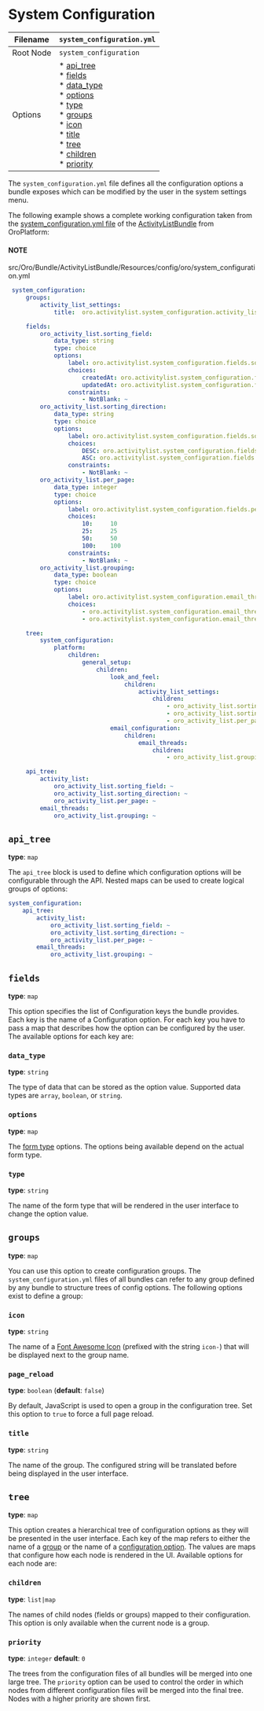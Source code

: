 <a id="ref-format-system-configuration"></a>

# System Configuration

| Filename   | `system_configuration.yml`                                                                                                                                                                              |
|------------|---------------------------------------------------------------------------------------------------------------------------------------------------------------------------------------------------------|
| Root Node  | `system_configuration`                                                                                                                                                                                  |
| Options    | * [api_tree]()<br/>* [fields]()<br/>  * [data_type]()<br/>  * [options]()<br/>  * [type]()<br/>* [groups]()<br/>  * [icon]()<br/>  * [title]()<br/>* [tree]()<br/>  * [children]()<br/>  * [priority]() |

The `system_configuration.yml` file defines all the configuration options a bundle exposes which
can be modified by the user in the system settings menu.

The following example shows a complete working configuration taken from the <a href="https://github.com/oroinc/platform/blob/master/src/Oro/Bundle/ActivityListBundle/Resources/config/oro/system_configuration.yml" target="_blank">system_configuration.yml file</a>
of the <a href="https://github.com/oroinc/platform/tree/master/src/Oro/Bundle/ActivityListBundle" target="_blank">ActivityListBundle</a> from OroPlatform:

#### NOTE
src/Oro/Bundle/ActivityListBundle/Resources/config/oro/system_configuration.yml
```yaml
 system_configuration:
     groups:
         activity_list_settings:
             title:  oro.activitylist.system_configuration.activity_list.label

     fields:
         oro_activity_list.sorting_field:
             data_type: string
             type: choice
             options:
                 label: oro.activitylist.system_configuration.fields.sorting_field.label
                 choices:
                     createdAt: oro.activitylist.system_configuration.fields.sorting_field.choices.createdAt
                     updatedAt: oro.activitylist.system_configuration.fields.sorting_field.choices.updatedAt
                 constraints:
                     - NotBlank: ~
         oro_activity_list.sorting_direction:
             data_type: string
             type: choice
             options:
                 label: oro.activitylist.system_configuration.fields.sorting_direction.label
                 choices:
                     DESC: oro.activitylist.system_configuration.fields.sorting_direction.choices.DESC
                     ASC: oro.activitylist.system_configuration.fields.sorting_direction.choices.ASC
                 constraints:
                     - NotBlank: ~
         oro_activity_list.per_page:
             data_type: integer
             type: choice
             options:
                 label: oro.activitylist.system_configuration.fields.per_page.label
                 choices:
                     10:     10
                     25:     25
                     50:     50
                     100:    100
                 constraints:
                     - NotBlank: ~
         oro_activity_list.grouping:
             data_type: boolean
             type: choice
             options:
                 label: oro.activitylist.system_configuration.email_threads.use_threads_in_activities.label
                 choices:
                     - oro.activitylist.system_configuration.email_threads.use_threads_in_activities.choices.non_threaded.label
                     - oro.activitylist.system_configuration.email_threads.use_threads_in_activities.choices.threaded.label

     tree:
         system_configuration:
             platform:
                 children:
                     general_setup:
                         children:
                             look_and_feel:
                                 children:
                                     activity_list_settings:
                                         children:
                                             - oro_activity_list.sorting_field
                                             - oro_activity_list.sorting_direction
                                             - oro_activity_list.per_page
                             email_configuration:
                                 children:
                                     email_threads:
                                         children:
                                             - oro_activity_list.grouping

     api_tree:
         activity_list:
             oro_activity_list.sorting_field: ~
             oro_activity_list.sorting_direction: ~
             oro_activity_list.per_page: ~
         email_threads:
             oro_activity_list.grouping: ~
```

## `api_tree`

**type**: `map`

The `api_tree` block is used to define which configuration options will be configurable through
the API. Nested maps can be used to create logical groups of options:

```yaml
system_configuration:
    api_tree:
        activity_list:
            oro_activity_list.sorting_field: ~
            oro_activity_list.sorting_direction: ~
            oro_activity_list.per_page: ~
        email_threads:
            oro_activity_list.grouping: ~
```

<a id="reference-format-system-configuration-fields"></a>

## `fields`

**type**: `map`

This option specifies the list of Configuration keys the bundle provides. Each key is the name of
a Configuration option. For each key you have to pass a map that describes how the option can be
configured by the user. The available options for each key are:

### `data_type`

**type**: `string`

The type of data that can be stored as the option value. Supported data types are `array`,
`boolean`, or `string`.

### `options`

**type**: `map`

The [form type](#reference-format-system-configuration-type) options. The options being
available depend on the actual form type.

<a id="reference-format-system-configuration-type"></a>

### `type`

**type**: `string`

The name of the form type that will be rendered in the user interface to change the option value.

<a id="reference-format-system-configuration-groups"></a>

## `groups`

**type**: `map`

You can use this option to create configuration groups. The `system_configuration.yml` files of
all bundles can refer to any group defined by any bundle to structure trees of config options. The
following options exist to define a group:

### `icon`

**type**: `string`

The name of a <a href="https://fontawesome.com/icons?from=io" target="_blank">Font Awesome Icon</a> (prefixed with the string `icon-`) that will be displayed next
to the group name.

### `page_reload`

**type**: `boolean` (**default**: `false`)

By default, JavaScript is used to open a group in the configuration tree. Set this option to
`true` to force a full page reload.

### `title`

**type**: `string`

The name of the group. The configured string will be translated before being displayed in the user
interface.

## `tree`

**type**: `map`

This option creates a hierarchical tree of configuration options as they will be presented in the
user interface. Each key of the map refers to either the name of a
[group](#reference-format-system-configuration-groups) or the name of
a [configuration option](#reference-format-system-configuration-fields). The values are maps
that configure how each node is rendered in the UI. Available options for each node are:

### `children`

**type**: `list|map`

The names of child nodes (fields or groups) mapped to their configuration. This option is only
available when the current node is a group.

### `priority`

**type**: `integer` **default**: `0`

The trees from the configuration files of all bundles will be merged into one large tree. The
`priority` option can be used to control the order in which nodes from different configuration
files will be merged into the final tree. Nodes with a higher priority are shown first.

<!-- Frontend -->
